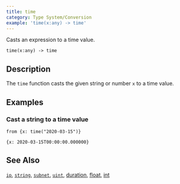 ```yaml
---
title: time
category: Type System/Conversion
example: 'time(x:any) -> time'
---
```



Casts an expression to a time value.

```tql
time(x:any) -> time
```

## Description

The `time` function casts the given string or number `x` to a time value.

## Examples

### Cast a string to a time value

```tql
from {x: time("2020-03-15")}
```

```tql
{x: 2020-03-15T00:00:00.000000}
```

## See Also

[`ip`](/reference/functions/ip),
[`string`](/reference/functions/string),
[`subnet`](/reference/functions/subnet),
[`uint`](/reference/functions/uint),
[duration](/reference/functions/duration),
[float](/reference/functions/float),
[int](/reference/functions/int)
